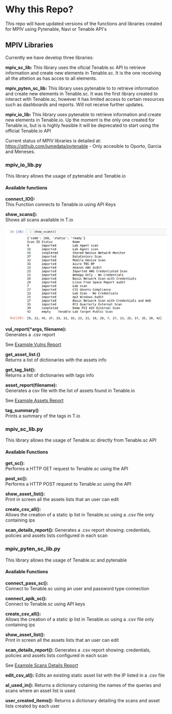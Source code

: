 # Why this Repo?

This repo will have updated versions of the functions and libraries created for MPIV using Pytenable, Navi or Tenable API's

## MPIV Libraries

Currently we have develop three libraries:

**mpiv_sc_lib:** This library uses the oficial Tenable.sc API to retrieve information and create new elements in Tenable.sc. It is the one receiving all the attetion as has acces to all elements.

**mpiv_pyten_sc_lib:** This library uses pytenable to to retrieve information and create new elements in Tenable.sc. It was the first library created to interact with Tenable.sc, however it has limited access to certain resources such as dashboards and reports. Will not receive further updates.

**mpiv_io_lib:**  This library uses pytenable to retrieve information and create new elements in Tenable.io. Up the moment is the only one created for Tenable.io, but is is highly feasible it will be deprecated to start using the official Tenable.io API


Current status of MPIV libraries is detailed at: https://github.com/jumedata/pytenable - Only accesible to Oporto, Garcia and Meneses. 

### mpiv_io_lib.py  
This library allows the usage of pytenable and Tenable.io

#### Available functions

**connect_IO():**  
This Function connects to Tenable.io using API Keys    

**show_scans():**  
Shows all scans available in T.io    

![image](images/showscansoutput.jpg "show_scans output")  


**vul_report(\*args, filename):**  
Generates a .csv report  

See [Example Vulns Report](outputfiles/Example_vulns_repo.csv)


**get_asset_list:()**  
Returns a list of dictionaries with the assets info  

**get_tag_list():**  
Returns a list of dictionaries with tags info  

**asset_report(filename):**  
Generates a csv file with the list of assets found in Tenable.io  

See [Example Assets Report](outputfiles/Example_asset_repo.csv)
 
**tag_summary()**  
Prints a summary of the tags in T.io 


### mpiv_sc_lib.py  
This library allows the usage of Tenable.sc directly from Tenable.sc API

#### Available Functions
**get_sc():**  
Performs a HTTP GET request to Tenable.sc using the API

**post_sc():**  
Performs a HTTP POST request to Tenable.sc using the API

**show_asset_list():**  
Print in screen all the assets lists that an user can edit

**create_csv_all():**  
Allows the creation of a static ip list in Tenable.sc using a .csv file only containing ips

**scan_details_report():**
Generates a .csv report showing: credentials, policies and assets lists configured in each scan 


### mpiv_pyten_sc_lib.py  
This library allows the usage of Tenable.sc and pytenable

#### Available Functions

**connect_pass_sc():**  
Connect to Tenable.sc using an user and password type connection  

**connect_apik_sc():**  
Connect to Tenable.sc using API keys

**create_csv_all():**  
Allows the creation of a static ip list in Tenable.sc using a .csv file only containing ips  

**show_asset_list():**  
Print in screen all the assets lists that an user can edit

**scan_details_report():**
Generates a .csv report showing: credentials, policies and assets lists configured in each scan 

See [Example Scans Details Report](outputfiles/scans_details_report.csv)

**edit_csv_al():**
Edits an existing static asset list with the IP listed in a .csv file

**al_used_in():**
Returns a dictionary cotaining the names of the queries and scans where an asset list is used.

**user_created_items():**
Returns a dictionary detailing the scans and asset lists created by each user
